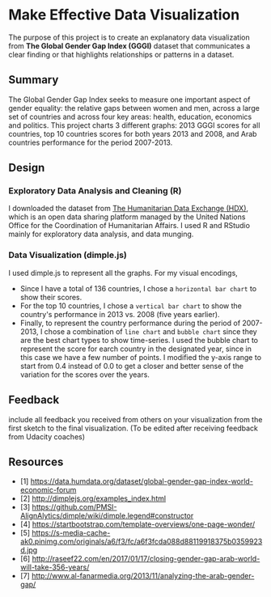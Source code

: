 # Make Effective Data Visualization

The purpose of this project is to create an explanatory data visualization from **The Global Gender Gap Index (GGGI)** dataset that communicates a clear finding or that highlights relationships or patterns in a dataset.

## Summary 
The Global Gender Gap Index seeks to measure one important aspect of gender equality: the relative gaps between women and men, across a large set of countries and across four key areas: health, education, economics and politics. This project charts 3 different graphs: 2013 GGGI scores for all countries, top 10 countries scores for both years 2013 and 2008, and Arab countries performance for the period 2007-2013.

## Design

### Exploratory Data Analysis and Cleaning (R)
I downloaded the dataset from [The Humanitarian Data Exchange (HDX)](https://data.humdata.org/dataset/global-gender-gap-index-world-economic-forum), which is an open data sharing platform managed by the United Nations Office for the Coordination of Humanitarian Affairs. I used R and RStudio mainly for exploratory data analysis, and data munging.

### Data Visualization (dimple.js)

I used dimple.js to represent all the graphs. For my visual encodings, 
- Since I have a total of 136 countries, I chose a `horizontal bar chart` to show their scores.
- For the top 10 countries, I chose a `vertical bar chart` to show the country's performance in 2013 vs. 2008 (five years earlier).
- Finally, to represent the country performance during the period of 2007-2013, I chose a combination of `line chart` and `bubble chart` since they are the best chart types to show time-series. I used the bubble chart to represent the score for earch country in the designated year, since in this case we have a few number of points. I modified the y-axis range to start from 0.4 instead of 0.0 to get a closer and better sense of the variation for the scores over the years.

## Feedback
include all feedback you received from others on your visualization from the first sketch to the final visualization.
(To be edited after receiving feedback from Udacity coaches)

## Resources
- [1] https://data.humdata.org/dataset/global-gender-gap-index-world-economic-forum
- [2] http://dimplejs.org/examples_index.html
- [3] https://github.com/PMSI-AlignAlytics/dimple/wiki/dimple.legend#constructor
- [4] https://startbootstrap.com/template-overviews/one-page-wonder/
- [5] https://s-media-cache-ak0.pinimg.com/originals/a6/f3/fc/a6f3fcda088d88119918375b0359923d.jpg
- [6] http://raseef22.com/en/2017/01/17/closing-gender-gap-arab-world-will-take-356-years/
- [7] http://www.al-fanarmedia.org/2013/11/analyzing-the-arab-gender-gap/
